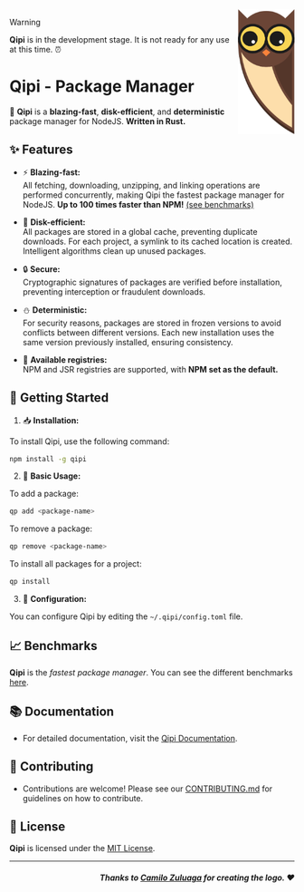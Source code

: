 <img src="./public/logo.png" width="100" align="right" />

> [!WARNING]
> **Qipi** is in the development stage. It is not ready for any use at this time. ⏰

# Qipi - Package Manager

🦉 **Qipi** is a **blazing-fast**, **disk-efficient**, and **deterministic** package manager for NodeJS. **Written in Rust.**

## ✨ Features

- ⚡ **Blazing-fast:**  
  All fetching, downloading, unzipping, and linking operations are performed concurrently, making Qipi the fastest package manager for NodeJS. **Up to 100 times faster than NPM!** [(see benchmarks)](./tests/benchmarks/)

- 💾 **Disk-efficient:**  
  All packages are stored in a global cache, preventing duplicate downloads. For each project, a symlink to its cached location is created. Intelligent algorithms clean up unused packages.

- 🔒 **Secure:**  
  Cryptographic signatures of packages are verified before installation, preventing interception or fraudulent downloads.

- ⛄ **Deterministic:**  
  For security reasons, packages are stored in frozen versions to avoid conflicts between different versions. Each new installation uses the same version previously installed, ensuring consistency.

- 📂 **Available registries:**  
  NPM and JSR registries are supported, with **NPM set as the default.**

## 🚀 Getting Started

1. 📥 **Installation:**

To install Qipi, use the following command:

```bash
npm install -g qipi
```

2. 🌷 **Basic Usage:**

To add a package:

```bash
qp add <package-name>
```

To remove a package:

```bash
qp remove <package-name>
```

To install all packages for a project:
```bash
qp install
```

3. 🧩 **Configuration:**

You can configure Qipi by editing the `~/.qipi/config.toml` file.

## 📈 Benchmarks

**Qipi** is the _fastest package manager_. You can see the different benchmarks [here](./tests/benchmarks).

## 📚 Documentation

- For detailed documentation, visit the [Qipi Documentation](https://github.com/nehu3n/qipi/wiki).

## 🤝 Contributing

- Contributions are welcome! Please see our [CONTRIBUTING.md](./CONTRIBUTING.md) for guidelines on how to contribute.

## 📄 License

**Qipi** is licensed under the [MIT License](./LICENSE).


<hr />

<div align="right">

##### Thanks to [Camilo Zuluaga](https://github.com/camilo-zuluaga) for creating the logo. ❤

</div>
